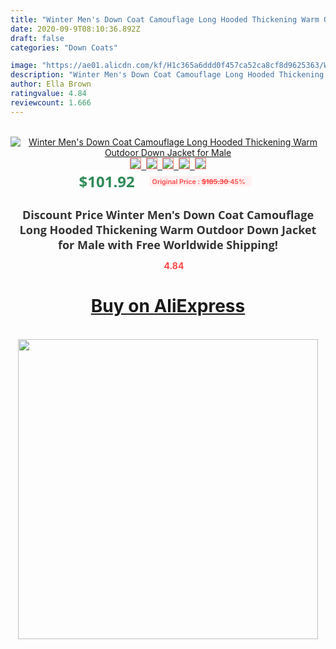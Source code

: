 ```yaml
---
title: "Winter Men's Down Coat Camouflage Long Hooded Thickening Warm Outdoor Down Jacket for Male"
date: 2020-09-9T08:10:36.892Z
draft: false
categories: "Down Coats"

image: "https://ae01.alicdn.com/kf/H1c365a6ddd0f457ca52ca8cf8d9625363/Winter-Men-s-Down-Coat-Camouflage-Long-Hooded-Thickening-Warm-Outdoor-Down-Jacket-for-Male.jpg"
description: "Winter Men's Down Coat Camouflage Long Hooded Thickening Warm Outdoor Down Jacket for Male"
author: Ella Brown
ratingvalue: 4.84
reviewcount: 1.666
---
```

<br>
<div style="text-align: center;">
<a href="https://s.click.aliexpress.com/e/_AU4pSd" target="_blank" rel="nofollow noopener noreferrer"><img alt="Winter Men's Down Coat Camouflage Long Hooded Thickening Warm Outdoor Down Jacket for Male" class="magnifier-image" src="https://ae01.alicdn.com/kf/H1c365a6ddd0f457ca52ca8cf8d9625363/Winter-Men-s-Down-Coat-Camouflage-Long-Hooded-Thickening-Warm-Outdoor-Down-Jacket-for-Male.jpg_640x640.jpg">
<br>
<img style="border:1px solid salmon" src="https://ae01.alicdn.com/kf/H1c365a6ddd0f457ca52ca8cf8d9625363/Winter-Men-s-Down-Coat-Camouflage-Long-Hooded-Thickening-Warm-Outdoor-Down-Jacket-for-Male.jpg_120x120.jpg">&nbsp;&nbsp;<img style="border:1px solid salmon" src="https://ae01.alicdn.com/kf/H4f238cebe74d4e3d96ed9df3481b7cdbm/Winter-Men-s-Down-Coat-Camouflage-Long-Hooded-Thickening-Warm-Outdoor-Down-Jacket-for-Male.jpg_120x120.jpg">&nbsp;&nbsp;<img style="border:1px solid salmon" src="https://ae01.alicdn.com/kf/H200b1f2717914e9bbad71f42ef63748d9/Winter-Men-s-Down-Coat-Camouflage-Long-Hooded-Thickening-Warm-Outdoor-Down-Jacket-for-Male.jpg_120x120.jpg">&nbsp;&nbsp;<img style="border:1px solid salmon" src="_120x120.jpg">&nbsp;&nbsp;<img style="border:1px solid salmon" src="https://ae01.alicdn.com/kf/H458c21eb83e34366bd0a14a118f121a8c/Winter-Men-s-Down-Coat-Camouflage-Long-Hooded-Thickening-Warm-Outdoor-Down-Jacket-for-Male.jpg_120x120.jpg"></a></div><br0>
<div style="text-align: center;"><span style="background-color: white; border: 0px; box-sizing: border-box; color: seagreen; display: inline-block; font-family: &quot;open sans&quot; , &quot;arial&quot; , &quot;helvetica&quot; , sans-serif , &quot;heiti&quot;; font-size: 24px; font-stretch: inherit; font-weight: 700; line-height: inherit; margin: 0px 10px 0px 0px; padding: 0px; vertical-align: middle;">$101.92 </span>
<span style="background: rgb(255 , 241 , 241); border-radius: 3px; border: 0px; box-sizing: border-box; color: #ff4747; display: inline-block; font-family: inherit; font-size: 12px; font-stretch: inherit; font-style: inherit; font-variant: inherit; font-weight: 600; line-height: inherit; margin: 0px; padding: 2px 5px; transform: scale(0.9); vertical-align: middle;">Original Price : <b style="text-decoration: line-through;">$185.30 </b> 45%&nbsp;&nbsp;</span></div>
<h1 style="color: #333333; display: inline-block; font-family: &quot;open sans&quot; , &quot;arial&quot; , &quot;helvetica&quot; , sans-serif , &quot;heiti&quot;; font-size: 18px; font-stretch: inherit; font-weight: 700; text-align: center;">Discount Price Winter Men's Down Coat Camouflage Long Hooded Thickening Warm Outdoor Down Jacket for Male with Free Worldwide Shipping!</h1>
<div style="color: #ff4747; text-align: center;">
<img src="https://4.bp.blogspot.com/-M0ZcTcb-5uY/XleCXlxnR4I/AAAAAAAAAEc/OrjgMkXV1oMQFaCRZj5HQwOCBcu3w1FegCPcBGAYYCw/s1600/star.png" style="height: 15px;">&nbsp;<b>4.84</b></div>
<div class="button_cont" align="center"><a class="buynow_a" href="https://s.click.aliexpress.com/e/_AU4pSd" target="_blank" rel="nofollow noopener noreferrer"><H1>Buy on AliExpress</H1></a></div><br>
<div class="separator" style="clear: both; text-align: center;">
<img src="https://lh3.googleusercontent.com/-pTy5HemUv9M/XlePHvY0dAI/AAAAAAAAAE4/0nX5iRUoIWY8eMW9Dpxeirr157OZliDIgCLcBGAsYHQ/s1600/badge.gif" width="480">
</div>
